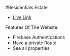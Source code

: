 #Residentials Estate

- [Live Link](https://residentialsestate-c4c4d.web.app/)


Features Of The Website:
- Firebase Authentications
- Have a private Route
- See all properties
